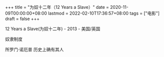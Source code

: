 +++
title = "为奴十二年（12 Years a Slave）"
date = 2020-11-09T00:00:00+08:00
lastmod = 2022-02-10T17:36:57+08:00
tags = ["电影"]
draft = false
+++

12 Years a Slave(为奴十二年) - 2013 - 美国/英国

奴隶制度

所罗门·诺厄普 历史上确有其人